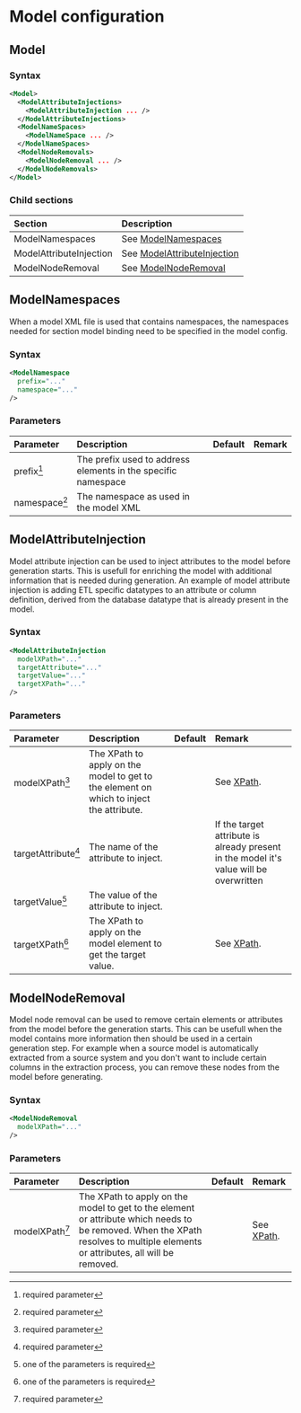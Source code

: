 # Model configuration

## Model

### Syntax
``` xml
<Model>    
  <ModelAttributeInjections>
    <ModelAttributeInjection ... />
  </ModelAttributeInjections>
  <ModelNameSpaces>
    <ModelNameSpace ... />
  </ModelNameSpaces>
  <ModelNodeRemovals>
    <ModelNodeRemoval ... />
  </ModelNodeRemovals>
</Model>
```

### Child sections
| Section                            | Description |
|:---                                |:--- |
| ModelNamespaces                    | See [ModelNamespaces](#modelnamespaces) |
| ModelAttributeInjection            | See [ModelAttributeInjection](#modelattributeinjection) |
| ModelNodeRemoval                   | See [ModelNodeRemoval](#modelnoderemoval) |


## ModelNamespaces
When a model XML file is used that contains namespaces, the namespaces needed for section model binding need to be specified in the model config.

### Syntax
``` xml
<ModelNamespace
  prefix="..."
  namespace="..."  
/>
```

### Parameters
| Parameter                              | Description | Default | Remark |
|:---                                    |:--- |:--- |:--- |
| prefix[^1]                             | The prefix used to address elements in the specific namespace | | |
| namespace[^1]                          | The namespace as used in the model XML | | |


## ModelAttributeInjection
Model attribute injection can be used to inject attributes to the model before generation starts. This is usefull for enriching the model with additional information that is needed during generation. An example of model attribute injection is adding ETL specific datatypes to an attribute or column definition,  derived from the database datatype that is already present in the model.

### Syntax
``` xml
<ModelAttributeInjection
  modelXPath="..."
  targetAttribute="..."
  targetValue="..."
  targetXPath="..."
/>
```

### Parameters
| Parameter                              | Description | Default | Remark |
|:---                                    |:--- |:--- |:--- |
| modelXPath[^1]                         | The XPath to apply on the model to get to the element on which to inject the attribute. | | See [XPath](./XPath). |
| targetAttribute[^1]                    | The name of the attribute to inject. | |If the target attribute is already present in the model it's value will be overwritten |
| targetValue[^2]                        | The value of the attribute to inject. | | | 
| targetXPath[^2]                        | The XPath to apply on the model element to get the target value. | | See [XPath](./XPath). | 

## ModelNodeRemoval
Model node removal can be used to remove certain elements or attributes from the model before the generation starts. This can be usefull when the model contains more information then should be used in a certain generation step. For example when a source model is automatically extracted from a source system and you don't want to include certain columns in the extraction process, you can remove these nodes from the model before generating.

### Syntax
``` xml
<ModelNodeRemoval
  modelXPath="..."
/>
```

### Parameters
| Parameter                              | Description | Default | Remark |
|:---                                    |:--- |:--- |:--- |
| modelXPath[^1]                         | The XPath to apply on the model to get to the element or attribute which needs to be removed. When the XPath resolves to multiple elements or attributes, all will be removed. | | See [XPath](./XPath). |


[comment]: Footnotes
[^1]: required parameter
[^2]: one of the parameters is required